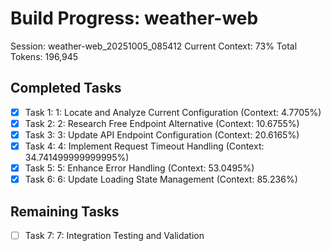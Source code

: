 # Build Progress: weather-web
Session: weather-web_20251005_085412
Current Context: 73%
Total Tokens: 196,945

## Completed Tasks
- [x] Task 1: 1: Locate and Analyze Current Configuration (Context: 4.7705%)
- [x] Task 2: 2: Research Free Endpoint Alternative (Context: 10.6755%)
- [x] Task 3: 3: Update API Endpoint Configuration (Context: 20.6165%)
- [x] Task 4: 4: Implement Request Timeout Handling (Context: 34.741499999999995%)
- [x] Task 5: 5: Enhance Error Handling (Context: 53.0495%)
- [x] Task 6: 6: Update Loading State Management (Context: 85.236%)

## Remaining Tasks
- [ ] Task 7: 7: Integration Testing and Validation
